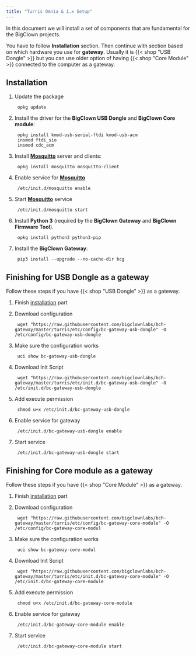 ```yaml
---
title: "Turris Omnia & 1.x Setup"
---
```


In this document we will install a set of components that are fundamental for the BigClown projects.

You have to follow **Installation** section. Then continue with section based on which hardware you use for **gateway**. Usually it is {{< shop "USB Dongle" >}} but you can use older option of having {{< shop "Core Module" >}} connected to the computer as a gateway.

## Installation

1. Update the package

        opkg update

2. Install the driver for the **BigClown USB Dongle** and **BigClown Core module**:

        opkg install kmod-usb-serial-ftdi kmod-usb-acm
        insmod ftdi_sio
        insmod cdc_acm

3. Install **[Mosquitto](https://mosquitto.org/ "MQTT brouker")** server and clients:

        opkg install mosquitto mosquitto-client

4. Enable service for **[Mosquitto](https://mosquitto.org/ "MQTT brouker")**

        /etc/init.d/mosquitto enable

5. Start **[Mosquitto](https://mosquitto.org/ "MQTT brouker")** service

        /etc/init.d/mosquitto start

6. Install **Python 3** (required by the **BigClown Gateway** and **BigClown Firmware Tool**).

        opkg install python3 python3-pip

7. Install the **BigClown Gateway**:

        pip3 install --upgrade --no-cache-dir bcg

## Finishing for USB Dongle as a gateway

Follow these steps if you have {{< shop "USB Dongle" >}} as a gateway.

1. Finish [installation](#installation) part

2. Download configuration

        wget "https://raw.githubusercontent.com/bigclownlabs/bch-gateway/master/turris/etc/config/bc-gateway-usb-dongle" -O /etc/config/bc-gateway-usb-dongle

3. Make sure the configuration works

        uci show bc-gateway-usb-dongle

4. Download Init Script

        wget "https://raw.githubusercontent.com/bigclownlabs/bch-gateway/master/turris/etc/init.d/bc-gateway-usb-dongle" -O /etc/init.d/bc-gateway-usb-dongle

5. Add execute permission

        chmod u+x /etc/init.d/bc-gateway-usb-dongle

7. Enable service for gateway

        /etc/init.d/bc-gateway-usb-dongle enable

8. Start service

        /etc/init.d/bc-gateway-usb-dongle start


## Finishing for Core module as a gateway

Follow these steps if you have {{< shop "Core Module" >}} as a gateway.

1. Finish [installation](#installation) part

2. Download configuration

        wget "https://raw.githubusercontent.com/bigclownlabs/bch-gateway/master/turris/etc/config/bc-gateway-core-module" -O /etc/config/bc-gateway-core-modul

3. Make sure the configuration works

        uci show bc-gateway-core-modul

4. Download Init Script

        wget "https://raw.githubusercontent.com/bigclownlabs/bch-gateway/master/turris/etc/init.d/bc-gateway-core-module" -O /etc/init.d/bc-gateway-core-module

5. Add execute permission

        chmod u+x /etc/init.d/bc-gateway-core-module

7. Enable service for gateway

        /etc/init.d/bc-gateway-core-module enable

8. Start service

        /etc/init.d/bc-gateway-core-module start
